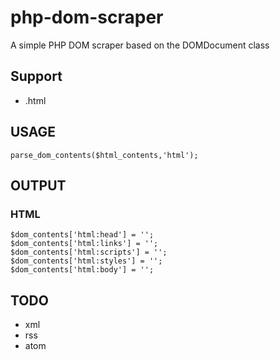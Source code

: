 # php-dom-scraper
A simple PHP DOM scraper based on the DOMDocument class

## Support

- .html

## USAGE

    parse_dom_contents($html_contents,'html');

## OUTPUT

### HTML

	$dom_contents['html:head'] = '';
	$dom_contents['html:links'] = '';
	$dom_contents['html:scripts'] = '';
	$dom_contents['html:styles'] = '';
	$dom_contents['html:body'] = '';

## TODO

- xml
- rss
- atom
